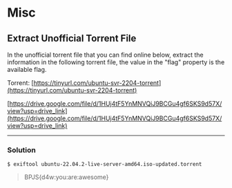 # Misc

## Extract Unofficial Torrent File

In the unofficial torrent file that you can find online below, extract the information in the following torrent file, the value in the "flag" property is the available flag.

Torrent: [https://tinyurl.com/ubuntu-svr-2204-torrent](https://tinyurl.com/ubuntu-svr-2204-torrent)
         
[https://drive.google.com/file/d/1HUj4tF5YnMNVQiJ9BCGu4gf6SKS9d57X/view?usp=drive_link](https://drive.google.com/file/d/1HUj4tF5YnMNVQiJ9BCGu4gf6SKS9d57X/view?usp=drive_link)

---

### Solution

`$ exiftool ubuntu-22.04.2-live-server-amd64.iso-updated.torrent`

>BPJS{d4w:you:are:awesome}